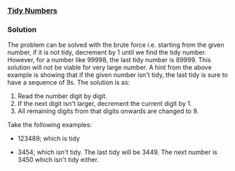 ### [Tidy Numbers](https://code.google.com/codejam/contest/3264486/dashboard#s=p1)

### Solution

The problem can be solved with the brute force i.e. starting from the given number, if it is not tidy, decrement by 1 until we find the tidy number. However, for a number like 99998, the last tidy number is 89999. This solution will not be viable for very large number. A hint from the above example is showing that if the given number isn't tidy, the last tidy is sure to have a sequence of 9s. The solution is as:

1. Read the number digit by digit.
2. If the next digit isn't larger, decrement the current digit by 1.
3. All remaining digits from that digits onwards are changed to 9.

Take the following examples:

- 123489; which is tidy

- 3454; which isn't tidy. The last tidy will be 3449. The next number is 3450 which isn't tidy either.